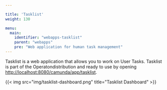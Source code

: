 ```yaml
---

title: 'Tasklist'
weight: 130

menu:
  main:
    identifier: "webapps-tasklist"
    parent: "webapps"
    pre: "Web application for human task management"
---
```


Tasklist is a web application that allows you to work on User Tasks. Tasklist is part of the Operatondistribution and ready to use by opening [http://localhost:8080/camunda/app/tasklist](http://localhost:8080/camunda/app/tasklist).

{{< img src="img/tasklist-dashboard.png" title="Tasklist Dashboard" >}}
